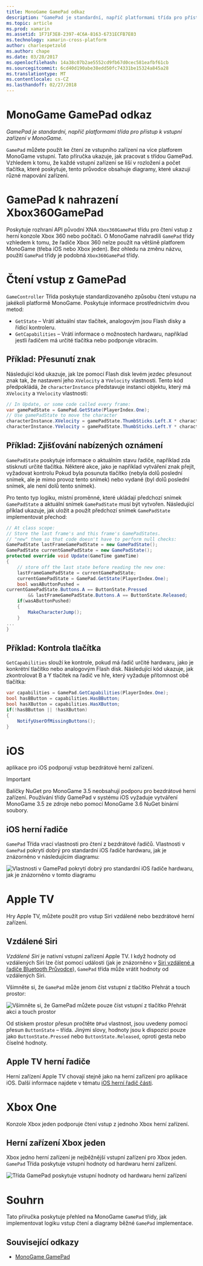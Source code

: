 ```yaml
---
title: MonoGame GamePad odkaz
description: "GamePad je standardní, napříč platformami třída pro přístup k vstupní zařízení v MonoGame."
ms.topic: article
ms.prod: xamarin
ms.assetid: 1F71F3E8-2397-4C6A-8163-6731ECFB7E03
ms.technology: xamarin-cross-platform
author: charlespetzold
ms.author: chape
ms.date: 03/28/2017
ms.openlocfilehash: 14a38c07b2ae5552cd9fb67d0cec581eafbf61cb
ms.sourcegitcommit: 6cd40d190abe38edd50fc74331be15324a845a28
ms.translationtype: MT
ms.contentlocale: cs-CZ
ms.lasthandoff: 02/27/2018
---
```

# <a name="monogame-gamepad-reference"></a>MonoGame GamePad odkaz

_GamePad je standardní, napříč platformami třída pro přístup k vstupní zařízení v MonoGame._

`GamePad` můžete použít ke čtení ze vstupního zařízení na více platforem MonoGame vstupní. Tato příručka ukazuje, jak pracovat s třídou GamePad. Vzhledem k tomu, že každé vstupní zařízení se liší v rozložení a počet tlačítka, které poskytuje, tento průvodce obsahuje diagramy, které ukazují různé mapování zařízení.


# <a name="gamepad-as-a-replacement-for-xbox360gamepad"></a>GamePad k nahrazení Xbox360GamePad

Poskytuje rozhraní API původní XNA `Xbox360GamePad` třídu pro čtení vstup z herní konzole Xbox 360 nebo počítači. O MonoGame nahradili `GamePad` třídy vzhledem k tomu, že řadiče Xbox 360 nelze použít na většině platforem MonoGame (třeba iOS nebo Xbox jeden). Bez ohledu na změnu názvu, použití `GamePad` třídy je podobná `Xbox360GamePad` třídy.


# <a name="reading-input-from-gamepad"></a>Čtení vstup z GamePad

`GameController` Třída poskytuje standardizovaného způsobu čtení vstupu na jakékoli platformě MonoGame. Poskytuje informace prostřednictvím dvou metod:

 - `GetState` – Vrátí aktuální stav tlačítek, analogovým jsou Flash disky a řídicí kontroleru.
 - `GetCapabilities` – Vrátí informace o možnostech hardwaru, například jestli řadičem má určité tlačítka nebo podporuje vibracím.


## <a name="example-moving-a-character"></a>Příklad: Přesunutí znak

Následující kód ukazuje, jak lze pomocí Flash disk levém jezdec přesunout znak tak, že nastavení jeho `XVelocity` a `YVelocity` vlastnosti. Tento kód předpokládá, že `characterInstance` představuje instanci objektu, který má `XVelocity` a `YVelocity` vlastnosti:


```csharp
// In Update, or some code called every frame:
var gamePadState = GamePad.GetState(PlayerIndex.One);
// Use gamePadState to move the character
characterInstance.XVelocity = gamePadState.ThumbSticks.Left.X * characterInstance.MaxSpeed;
characterInstance.YVelocity = gamePadState.ThumbSticks.Left.Y * characterInstance.MaxSpeed;
```


## <a name="example-detecting-pushes"></a>Příklad: Zjišťování nabízených oznámení

`GamePadState` poskytuje informace o aktuálním stavu řadiče, například zda stisknutí určité tlačítka. Některé akce, jako je například vytváření znak přejít, vyžadovat kontrolu Pokud byla posunuta tlačítko (nebyla dolů poslední snímek, ale je mimo provoz tento snímek) nebo vydané (byl dolů poslední snímek, ale není dolů tento snímek). 

Pro tento typ logiku, místní proměnné, které ukládají předchozí snímek `GamePadState` a aktuální snímek `GamePadState` musí být vytvořen. Následující příklad ukazuje, jak uložit a použít předchozí snímek `GamePadState` implementovat přechod:


```csharp
// At class scope:
// Store the last frame's and this frame's GamePadStates.
// "new" them so that code doesn't have to perform null checks:
GamePadState lastFrameGamePadState = new GamePadState();
GamePadState currentGamePadState = new GamePadState();
protected override void Update(GameTime gameTime)
{
    // store off the last state before reading the new one:
    lastFrameGamePadState = currentGamePadState;
    currentGamePadState = GamePad.GetState(PlayerIndex.One);
    bool wasAButtonPushed = 
currentGamePadState.Buttons.A == ButtonState.Pressed
        && lastFrameGamePadState.Buttons.A == ButtonState.Released;
    if(wasAButtonPushed)
    {
        MakeCharacterJump();
    }
...
}
```


## <a name="example-checking-for-buttons"></a>Příklad: Kontrola tlačítka

`GetCapabilities` slouží ke kontrole, pokud má řadič určité hardwaru, jako je konkrétní tlačítko nebo analogovým Flash disk. Následující kód ukazuje, jak zkontrolovat B a Y tlačítek na řadič ve hře, který vyžaduje přítomnost obě tlačítka:


```csharp
var capabilities = GamePad.GetCapabilities(PlayerIndex.One);
bool hasBButton = capabilities.HasBButton;
bool hasXButton = capabilities.HasXButton;
if(!hasBButton || !hasXButton)
{
    NotifyUserOfMissingButtons();
}
```


# <a name="ios"></a>iOS

aplikace pro iOS podporují vstup bezdrátové herní zařízení.

> [!IMPORTANT]
> Balíčky NuGet pro MonoGame 3.5 neobsahují podporu pro bezdrátové herní zařízení. Používání třídy GamePad v systému iOS vyžaduje vytváření MonoGame 3.5 ze zdroje nebo pomocí MonoGame 3.6 NuGet binární soubory. 



## <a name="ios-game-controller"></a>iOS herní řadiče

`GamePad` Třída vrací vlastnosti pro čtení z bezdrátové řadičů. Vlastnosti v `GamePad` pokrytí dobrý pro standardní iOS řadiče hardwaru, jak je znázorněno v následujícím diagramu:

![](input-images/image1.png "Vlastnosti v GamePad pokrytí dobrý pro standardní iOS řadiče hardwaru, jak je znázorněno v tomto diagramu")


# <a name="apple-tv"></a>Apple TV

Hry Apple TV, můžete použít pro vstup Siri vzdálené nebo bezdrátové herní zařízení.


## <a name="siri-remote"></a>Vzdálené Siri

*Vzdálené Siri* je nativní vstupní zařízení Apple TV. I když hodnoty od vzdálených Siri lze číst pomocí události (jak je znázorněno v [Siri vzdálené a řadiče Bluetooth Průvodce](~/ios/tvos/platform/remote-bluetooth.md)), `GamePad` třída může vrátit hodnoty od vzdálených Siri.

Všimněte si, že `GamePad` může jenom číst vstupní z tlačítko Přehrát a touch prostor: 

![](input-images/image2.png "Všimněte si, že GamePad můžete pouze číst vstupní z tlačítko Přehrát akci a touch prostor")

Od stiskem prostor přesun pročtěte `DPad` vlastnost, jsou uvedeny pomocí přesun `ButtonState` – třída. Jinými slovy, hodnoty jsou k dispozici pouze jako `ButtonState.Pressed` nebo `ButtonState.Released`, oproti gesta nebo číselné hodnoty.


## <a name="apple-tv-game-controller"></a>Apple TV herní řadiče

Herní zařízení Apple TV chovají stejně jako na herní zařízení pro aplikace iOS. Další informace najdete v tématu [iOS herní řadič části](#iOS_Game_Controller). 


# <a name="xbox-one"></a>Xbox One

Konzole Xbox jeden podporuje čtení vstup z jednoho Xbox herní zařízení.


## <a name="xbox-one-game-controller"></a>Herní zařízení Xbox jeden

Xbox jedno herní zařízení je nejběžnější vstupní zařízení pro Xbox jeden. `GamePad` Třída poskytuje vstupní hodnoty od hardwaru herní zařízení.

![](input-images/image3.png "Třída GamePad poskytuje vstupní hodnoty od hardwaru herní zařízení")


# <a name="summary"></a>Souhrn

Tato příručka poskytuje přehled na MonoGame `GamePad` třídy, jak implementovat logiku vstup čtení a diagramy běžné `GamePad` implementace.

## <a name="related-links"></a>Související odkazy

- [MonoGame GamePad](http://www.monogame.net/documentation/?page=T_Microsoft_Xna_Framework_Input_GamePad)
